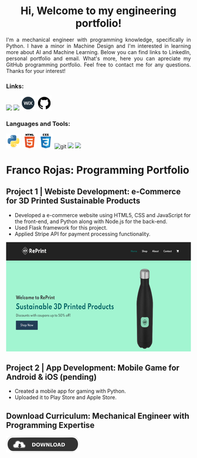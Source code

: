 <h1 align="center">Hi, Welcome to my engineering portfolio!</h1>
<p align="justify">I'm a mechanical engineer with programming knowledge, specifically in Python. I have a minor in Machine Design and I'm interested in learning more about AI and Machine Learning. Below you can find links to LinkedIn, personal portfolio and email. What's more, here you can apreciate my GitHub programming portfolio. Feel free to contact me for any questions. Thanks for your interest! </p>

### Links:

<p align="left">  
<a href="https://www.linkedin.com/in/francorojasparodi/?locale=en_US" target="blank"><img src="https://img.icons8.com/color/35/000000/linkedin.png"/></a>
<a href="mailto:franco.rojas0697@gmail.com" target="blank"><img src="https://img.icons8.com/color/35/000000/gmail.png"/></a>
<a href="https://francorojas0697.wixsite.com/portafolio?lang=en" target="blank"><img src="https://github.com/FrancoRojas1/FrancoRojas1/blob/main/images/Wix%20logo%2035x35.png"/></a>
<a href="https://francorojas1.github.io/Python-Programming-Portfolio/" target="blank"><img src="https://github.com/FrancoRojas1/FrancoRojas1/blob/main/images/Logo%20GitHub%2035x35.png"/></a>
</p>

### Languages and Tools:

<p>
<img src="https://raw.githubusercontent.com/devicons/devicon/master/icons/python/python-original.svg" alt="python" width="40" height="40"/>
<img src="https://raw.githubusercontent.com/devicons/devicon/master/icons/html5/html5-original-wordmark.svg" alt="html5" width="40" height="40"/>
<img src="https://raw.githubusercontent.com/devicons/devicon/master/icons/css3/css3-original-wordmark.svg" alt="css3" width="40" height="40"/>
<img src="https://www.vectorlogo.zone/logos/git-scm/git-scm-icon.svg" alt="git" width="40" height="40"/>
<img src="https://img.icons8.com/color/35/000000/github.png"/> 
<img src="https://img.icons8.com/cute-clipart/35/000000/canva.png"/>
</p>

# Franco Rojas: Programming Portfolio

<h2 style="color: black;"><a href="https://francorojas1.github.io/reprint.github.io/" style="text-decoration: none;">Project 1 | Webiste Development: e-Commerce for 3D Printed Sustainable Products <i class="fas fa-external-link-alt"></i></a></h2>

* Developed a e-commerce website using HTML5, CSS and JavaScript for the front-end, and Python along with Node.js for the back-end.
* Used Flask framework for this project.
* Applied Stripe API for payment processing functionality.

<img src="https://github.com/FrancoRojas1/FrancoRojas1/blob/main/images/RePrint%20Image%20Sample.png" width="633" height="297">
 
 
## Project 2 | App Development: Mobile Game for Android & iOS (pending)

* Created a mobile app for gaming with Python.
* Uploaded it to Play Store and Apple Store.

## Download Curriculum: Mechanical Engineer with Programming Expertise
<a href="https://github.com/FrancoRojas1/FrancoRojas1/files/11779874/Franco.Rojas.Resume.-.Mechanical.Engineer.pdf"> <img src='https://github.com/FrancoRojas1/FrancoRojas1/blob/main/images/Download%20Button.png' align="left" height="45" width="200" alt="Download CV" /></a>
